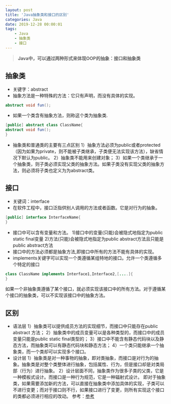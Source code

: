 ```yaml
---
layout: post
title: 'Java抽象类和接口的区别'
categories: Java
date: 2019-12-28 00:00:01
tags:
    - Java
    - 抽象类
    - 接口
---
```

> **Java中，可以通过两种形式来体现OOP的抽象：接口和抽象类** 


 ## 抽象类
 * 关键字：abstract
 * 抽象方法是一种特殊的方法：它只有声明，而没有具体的实现。
 ```java
 abstract void fun();
 ```
 * 如果一个类含有抽象方法，则称这个类为抽象类.
 ```java
 [public] abstract class ClassName{
 abstract void fun();
 }
 ```
 
 <!--more-->
 
 * 抽象类和普通类的主要有三点区别
 1）抽象方法必须为public或者protected（因为如果为private，则不能被子类继承，子类便无法实现该方法），缺省情况下默认为public。
 2）抽象类不能用来创建对象；
 3）如果一个类继承于一个抽象类，则子类必须实现父类的抽象方法。如果子类没有实现父类的抽象方法，则必须将子类也定义为为abstract类。

## 接口
 * 关键词：interface
 * 在软件工程中，接口泛指供别人调用的方法或者函数。它是对行为的抽象。
 ```java
 [public] interface InterfaceName{
 }
 ```
 * 接口中可以含有变量和方法。
 1)接口中的变量(只能)会被隐式地指定为public static final变量
 2)方法(只能)会被隐式地指定为public abstract方法且只能是public abstract方法
 * 接口中的方法必须都是抽象方法,即接口中所有的方法不能有具体的实现。
 * implements关键字可以实现一个类遵循某组特地的接口。允许一个类遵循多个特定的接口
 ```java
 class ClassName implements Interface1,Interface2,[....]{
 }
 ```
 如果一个非抽象类遵循了某个接口，就必须实现该接口中的所有方法。对于遵循某个接口的抽象类，可以不实现该接口中的抽象方法。
 
 ## 区别
 * 语法层
 1）抽象类可以提供成员方法的实现细节，而接口中只能存在public abstract 方法；
 2）抽象类中的成员变量可以是各种类型的，而接口中的成员变量只能是public static final类型的；
 3）接口中不能含有静态代码块以及静态方法，而抽象类可以有静态代码块和静态方法；
 4）一个类只能继承一个抽象类，而一个类却可以实现多个接口。
 * 设计层
 1）抽象类是对一种事物的抽象，即对类抽象，而接口是对行为的抽象。抽象类是对整个类整体进行抽象，包括属性、行为，但是接口却是对类局部（行为）进行抽象。
2）设计层面不同，抽象类作为很多子类的父类，它是一种模板式设计。而接口是一种行为规范，它是一种辐射式设计。
即对于抽象类，如果需要添加新的方法，可以直接在抽象类中添加具体的实现，子类可以不进行变更；而对于接口则不行，如果接口进行了变更，则所有实现这个接口的类都必须进行相应的改动。
参考：[参考](https://www.cnblogs.com/dolphin0520/p/3811437.html)
